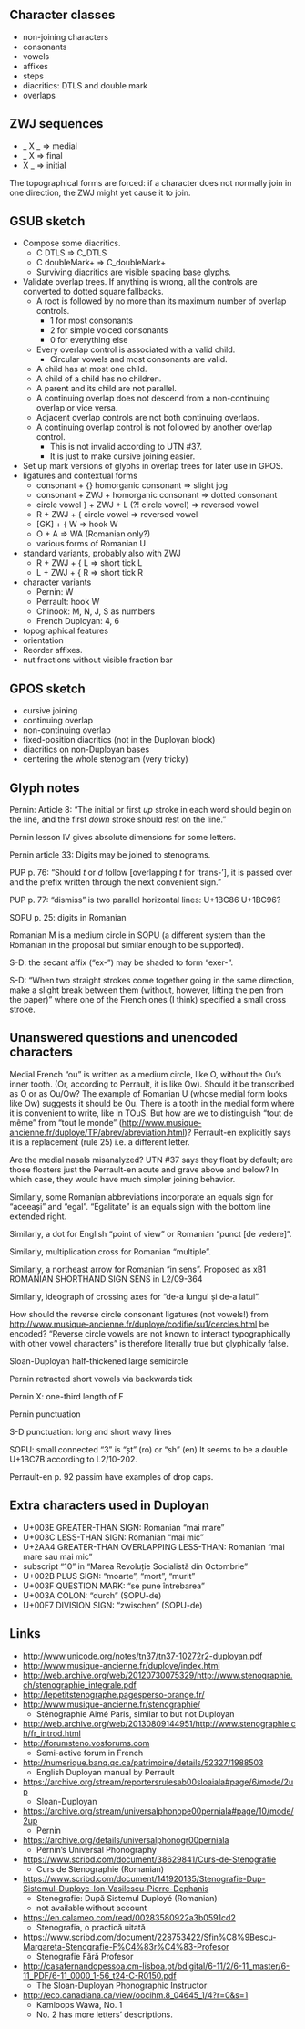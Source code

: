 ## Character classes

* non-joining characters
* consonants
* vowels
* affixes
* steps
* diacritics: DTLS and double mark
* overlaps

## ZWJ sequences

* _ X _ => medial
* _ X => final
* X _ => initial

The topographical forms are forced: if a character does not normally join in one direction, the ZWJ might yet cause it to join.

## GSUB sketch

* Compose some diacritics.
  * C DTLS => C\_DTLS
  * C doubleMark+ => C\_doubleMark+
  * Surviving diacritics are visible spacing base glyphs.
* Validate overlap trees. If anything is wrong, all the controls are converted to dotted square fallbacks.
  * A root is followed by no more than its maximum number of overlap controls.
    * 1 for most consonants
    * 2 for simple voiced consonants
    * 0 for everything else
  * Every overlap control is associated with a valid child.
    * Circular vowels and most consonants are valid.
  * A child has at most one child.
  * A child of a child has no children.
  * A parent and its child are not parallel.
  * A continuing overlap does not descend from a non-continuing overlap or vice versa.
  * Adjacent overlap controls are not both continuing overlaps.
  * A continuing overlap control is not followed by another overlap control.
    * This is not invalid according to UTN #37.
    * It is just to make cursive joining easier.
* Set up mark versions of glyphs in overlap trees for later use in GPOS.
* ligatures and contextual forms
  * consonant + {} homorganic consonant => slight jog
  * consonant + ZWJ + homorganic consonant => dotted consonant
  * circle vowel } + ZWJ + L (?! circle vowel) => reversed vowel
  * R + ZWJ + { circle vowel => reversed vowel
  * \[GK] + { W => hook W
  * O + A => WA (Romanian only?)
  * various forms of Romanian U
* standard variants, probably also with ZWJ
  * R + ZWJ + { L => short tick L
  * L + ZWJ + { R => short tick R
* character variants
  * Pernin: W
  * Perrault: hook W
  * Chinook: M, N, J, S as numbers
  * French Duployan: 4, 6
* topographical features
* orientation
* Reorder affixes.
* nut fractions without visible fraction bar

## GPOS sketch

* cursive joining
* continuing overlap
* non-continuing overlap
* fixed-position diacritics (not in the Duployan block)
* diacritics on non-Duployan bases
* centering the whole stenogram (very tricky)

## Glyph notes

Pernin: Article 8: “The initial or first _up_ stroke in each word should begin on the line,
and the first _down_ stroke should rest on the line.”

Pernin lesson IV gives absolute dimensions for some letters.

Pernin article 33: Digits may be joined to stenograms.

PUP p. 76: “Should _t_ or _d_ follow \[overlapping _t_ for ‘trans-’], it is passed over
and the prefix written through the next convenient sign.”

PUP p. 77: “dismiss” is two parallel horizontal lines: U+1BC86 U+1BC96?

SOPU p. 25: digits in Romanian

Romanian M is a medium circle in SOPU
(a different system than the Romanian in the proposal but similar enough to be supported).

S-D: the secant affix (“ex-”) may be shaded to form “exer-”.

S-D: “When two straight strokes come together going in the same direction, make a slight break
between them (without, however, lifting the pen from the paper)”
where one of the French ones (I think) specified a small cross stroke.

## Unanswered questions and unencoded characters

Medial French “ou” is written as a medium circle, like O, without the Ou’s inner tooth.
(Or, according to Perrault, it is like Ow).
Should it be transcribed as O or as Ou/Ow?
The example of Romanian U (whose medial form looks like Ow) suggests it should be Ou.
There is a tooth in the medial form where it is convenient to write, like in TOuS.
But how are we to distinguish “tout de même” from “tout le monde”
(<http://www.musique-ancienne.fr/duploye/TP/abrev/abreviation.html>)?
Perrault-en explicitly says it is a replacement (rule 25) i.e. a different letter.

Are the medial nasals misanalyzed?
UTN #37 says they float by default;
are those floaters just the Perrault-en acute and grave above and below?
In which case, they would have much simpler joining behavior.

Similarly, some Romanian abbreviations incorporate an equals sign for “aceeași” and “egal”.
“Egalitate” is an equals sign with the bottom line extended right.

Similarly, a dot for English “point of view” or Romanian “punct \[de vedere]”.

Similarly, multiplication cross for Romanian “multiple”.

Similarly, a northeast arrow for Romanian “in sens”.
Proposed as xB1 ROMANIAN SHORTHAND  SIGN SENS in L2/09-364

Similarly, ideograph of crossing axes for “de-a lungul și de-a latul”.

How should the reverse circle consonant ligatures (not vowels!) from
<http://www.musique-ancienne.fr/duploye/codifie/su1/cercles.html> be encoded?
“Reverse circle vowels are not known to interact typographically with other vowel characters”
is therefore literally true but glyphically false.

Sloan-Duployan half-thickened large semicircle

Pernin retracted short vowels via backwards tick

Pernin X: one-third length of F

Pernin punctuation

S-D punctuation: long and short wavy lines

SOPU: small connected “3” is “șt” (ro) or “sh” (en)
It seems to be a double U+1BC7B according to L2/10-202.

Perrault-en p. 92 passim have examples of drop caps.

## Extra characters used in Duployan

* U+003E GREATER-THAN SIGN: Romanian “mai mare”
* U+003C LESS-THAN SIGN: Romanian “mai mic”
* U+2AA4 GREATER-THAN OVERLAPPING LESS-THAN: Romanian “mai mare sau mai mic”
* subscript “10” in “Marea Revoluție Socialistă din Octombrie”
* U+002B PLUS SIGN: “moarte”, “mort”, “murit”
* U+003F QUESTION MARK: “se pune întrebarea”
* U+003A COLON: “durch” (SOPU-de)
* U+00F7 DIVISION SIGN: “zwischen” (SOPU-de)

## Links

* <http://www.unicode.org/notes/tn37/tn37-10272r2-duployan.pdf>
* <http://www.musique-ancienne.fr/duploye/index.html>
* <http://web.archive.org/web/20120730075329/http://www.stenographie.ch/stenographie_integrale.pdf>
* <http://lepetitstenographe.pagesperso-orange.fr/>
* <http://www.musique-ancienne.fr/stenographie/>
  * Sténographie Aimé Paris, similar to but not Duployan
* <http://web.archive.org/web/20130809144951/http://www.stenographie.ch/fr_introd.html>
* <http://forumsteno.vosforums.com>
  * Semi-active forum in French
* <http://numerique.banq.qc.ca/patrimoine/details/52327/1988503>
  * English Duployan manual by Perrault
* <https://archive.org/stream/reportersrulesab00sloaiala#page/6/mode/2up>
  * Sloan-Duployan
* <https://archive.org/stream/universalphonope00perniala#page/10/mode/2up>
  * Pernin
* <https://archive.org/details/universalphonogr00perniala>
  * Pernin’s Universal Phonography
* <https://www.scribd.com/document/38629841/Curs-de-Stenografie>
  * Curs de Stenographie (Romanian)
* <https://www.scribd.com/document/141920135/Stenografie-Dup-Sistemul-Duploye-Ion-Vasilescu-Pierre-Dephanis>
  * Stenografie: După Sistemul Duployé (Romanian)
  * not available without account
* <https://en.calameo.com/read/00283580922a3b0591cd2>
  * Stenografia, o practică uitată
* <https://www.scribd.com/document/228753422/Sfin%C8%9Bescu-Margareta-Stenografie-F%C4%83r%C4%83-Profesor>
  * Stenografie Fără Profesor
* <http://casafernandopessoa.cm-lisboa.pt/bdigital/6-11/2/6-11_master/6-11_PDF/6-11_0000_1-56_t24-C-R0150.pdf>
  * The Sloan-Duployan Phonographic Instructor
* <http://eco.canadiana.ca/view/oocihm.8_04645_1/4?r=0&s=1>
  * Kamloops Wawa, No. 1
  * No. 2 has more letters’ descriptions.

